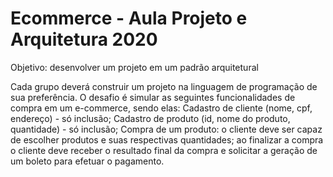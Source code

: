# Ecommerce - Aula Projeto e Arquitetura 2020

Objetivo: desenvolver um projeto em um padrão arquitetural

Cada grupo deverá construir um projeto na linguagem de programação de sua preferência.
O desafio é simular as seguintes funcionalidades de compra em um e-commerce, sendo elas:
Cadastro de cliente (nome, cpf, endereço) - só inclusão;
Cadastro de produto (id, nome do produto, quantidade) - só inclusão;
Compra de um produto:
o cliente deve ser capaz de escolher produtos e suas respectivas quantidades;
ao finalizar a compra o cliente deve receber o resultado final da compra e solicitar a geração de um boleto para efetuar o pagamento.
